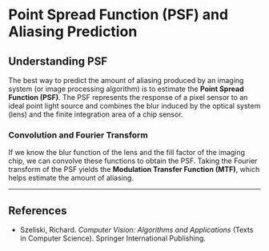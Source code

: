 # Point Spread Function (PSF) and Aliasing Prediction

## Understanding PSF

The best way to predict the amount of aliasing produced by an imaging system (or image processing algorithm) is to estimate the **Point Spread Function (PSF)**. The PSF represents the response of a pixel sensor to an ideal point light source and combines the blur induced by the optical system (lens) and the finite integration area of a chip sensor.

### Convolution and Fourier Transform

If we know the blur function of the lens and the fill factor of the imaging chip, we can convolve these functions to obtain the PSF. Taking the Fourier transform of the PSF yields the **Modulation Transfer Function (MTF)**, which helps estimate the amount of aliasing.

---

## References

- Szeliski, Richard. *Computer Vision: Algorithms and Applications* (Texts in Computer Science). Springer International Publishing.
